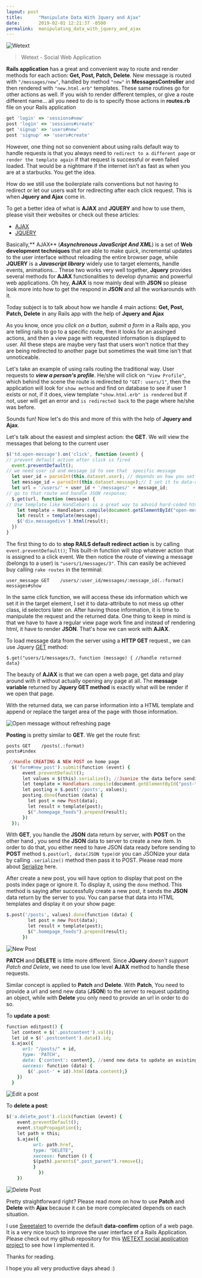 ```yaml
---
layout: post
title:      "Manipulate Data With Jquery and Ajax"
date:       2019-02-01 12:21:37 -0500
permalink:  manipulating_data_with_jquery_and_ajax
---
```



![Wetext](https://i.imgur.com/ueatOdc.png)
> Wetext - Social Web Application

**Rails application** has a great and convenient way to route and render methods for each action: **Get, Post, Patch, Delete**. New message is routed with `"/messages/new"`, handled by method `"new"` in **MessagesController** and then rendered with `"new.html.erb"` templates. These same routines go for other actions as well. If you wish to render different temples, or give a route different name... all you need to do is to specify those actions in **routes.rb** file on your Rails application

```ruby
get 'login' => 'sessions#new'
post 'login' => 'sessions#create'
get 'signup' => 'users#new'
post 'signup' => 'users#create'
```	
	
However, one thing not so convenient about using rails default way to handle requests is that you always need to `redirect to a different page` or `render the template again` if that request is successful or even failed loaded. That would be a nightmare if  the internet isn't as fast as when you are at a starbucks. You get the idea. 

How do we still use the boilerplate rails conventions but not having to redirect or let our users wait for redirecting after each click request. This is when **Jquery and Ajax** come in.


To get a better idea of what is **AJAX** and **JQUERY** and how to use them, please visit their websites or check out these articles:

* [AJAX](https://developer.mozilla.org/en-US/docs/Web/Guide/AJAX)
* [JQUERY](https://jquery.com/)

Basically,** AJAX** (***Asynchronous JavaScript And XML***) is a set of **Web development techniques** that are able to make quick, incremental updates to the user interface without reloading the entire browser page, while **JQUERY** is a ***Javascript library*** widely use to target elements, handle events, animations... These two works very well together, **Jquery** provides several methods for **AJAX** functionalities to develop dynamic and powerful web applications. Oh hey, **AJAX** is now mainly deal with **JSON** so please look more into how to get the respond in **JSON** and all the workarounds with it.

Today subject is to talk about how we handle 4 main actions: **Get, Post, Patch, Delete** in any Rails app with the help of **Jquery and Ajax**


As you know, once you *click on a button*, *submit a form* in a Rails app, you are telling rails to go to a specific route, then it looks for an assinged actions, and then a view page with requested information is displayed to user. All these steps are maybe very fast that users won't notice that they are being redirected to another page but sometimes the wait time isn't that unnoticeable. 

Let's take an example of using rails routing the traditional way. User requests to ***view a person's profile***. He/she will click on `"View Profile"`, which behind the scene the route is redirected to `"GET: users/1"`, then the application will look for `show method` and find on database to see if user 1 exists or not, if it does, view template `"show.html.erb" is rendered` but if not, user will get an error and `is redirected back` to the page where he/she was before. 


Sounds fun! Now let's do this and more of this with the help of **Jquery and Ajax**. 

Let's talk about the easiest and simplest action: the **GET**. We will view the messages that belong to the current user

```javascript
$('td.open-message').on('click', function (event) {
// prevent default action after click is fired
  event.preventDefault();
// we need user id and message id to see that  specific message
  let user_id = parseInt(this.dataset.user); // depends on how you set these information
  let message_id = parseInt(this.dataset.message);// I set it to data-attribute to not mess up with css and id targets
  let url = '/users/' + user_id + '/messages/' + message_id;
// go to that route and handle JSON response;
  $.get(url, function (message) {
// Use template like Handlebars is a great way to advoid hard-coded html chunk of code.
    let template = Handlebars.compile(document.getElementById("open-message-template").innerHTML);
    let result = template(message);
    $('div.messagedivs').html(result);
  })
}
```

The first thing to do to **stop RAILS default redirect action** is by calling `event.preventDefault()`; This built-in function will stop whatever action that is assigned to a click event. We then notice the route of viewing a message (belongs to a user) is `"users/1/messages/3"`. This can easily be achieved buy calling `rake routes` in the terminal:

`user_message GET    /users/:user_id/messages/:message_id(.:format)                                messages#show`

In the same click function, we will access these ids information which we set it in the target element, I set it to data-attribute to not mess up other class, id selectors later on. After having those information, it is time to manipulate the request and the returned data. One thing to keep in mind is that we have to have a regular view page work fine and instead of rendering html, it have to render **JSON**. That's how we can work with **AJAX**.

To load message data from the server using a **HTTP GET** request., we can use Jquery [GET](https://api.jquery.com/jquery.get/) method:

`$.get("users/1/messages/3, function (message) { //handle returned data}`


The beauty of **AJAX** is that we can open a web page, get data and play around with it without actually opening any page at all. The **message variable** returned by **Jquery GET method** is exactly what will be render if we open that page.

With the returned data, we can parse information into a HTML template and append or replace the target area of the page with those information. 

![Open message without refreshing page](https://i.imgur.com/ctdmCqE.gif)


**Posting** is pretty similar to **GET**. We get the route first:

`posts GET    /posts(.:format)                                            posts#index`

```ruby
 //Handle CREATING A NEW POST on home page
  $('form#new_post').submit(function (event) {
      event.preventDefault();
      let values = $(this).serialize(); //Jsonize the data before sending it to POST method
      let template = Handlebars.compile(document.getElementById("post-template").innerHTML)
      let posting = $.post('/posts', values);
      posting.done(function (data) {
        let post = new Post(data);
        let result = template(post);
        $(".homepage_feeds").prepend(result);
      })
  });
```

With **GET**, you handle the **JSON** data return by server, with **POST** on the other hand , you send the **JSON** data to server to create a new item. In order to do that, you either need to have JSON data ready before sending to **POST** method `$.post(url, data(JSON type)`or you can JSONize your data by calling `.serialize()` method then pass it to POST.  Please read more about [Serialize](https://api.jquery.com/serialize/) here. 

After create a new post, you will have option to display that post on the posts index page or ignore it. To display it, using the `done` method. This method is saying after successfully create a new post,  it sends the **JSON** data return by the server to you. You can parse that data into HTML templates and display it on your show page: 

```ruby
$.post('/posts', values).done(function (data) {
        let post = new Post(data);
        let result = template(post);
        $(".homepage_feeds").prepend(result);
      })
```

![New Post](https://i.imgur.com/gMskqBQ.gif)

**PATCH** and **DELETE** is little more different. Since **JQuery** *doesn't support Patch and Delete*, we need to use low level **AJAX** method to handle these requests.

Similar concept is applied to **Patch** and **Delete**. With **Patch**, You need to provide a url and send new data (**JSON**) to the server to request updating an object, while with **Delete** you only need to provide an url in order to do so.

To **update a post**:

```ruby
function editpost() {
  let content = $('.postcontent').val();
  let id = $('.postcontent').data().id;
  $.ajax({
      url: "/posts/" + id,
      type: 'PATCH',
      data: {'content': content}, //send new data to update an existing post
      success: function (data) {
        $('.post-' + id).html(data.content);}
    })
  }
```

![Edit a post](https://i.imgur.com/8iYhV4z.gif)

To **delete a post**:

```ruby
$('a.delete_post').click(function (event) {
    event.preventDefault();
    event.stopPropagation();
    let path = this;
    $.ajax({
          url: path.href,
          type: "DELETE",
          success: function () {
          $(path).parents(".post_parent").remove();
          }
			})
    })
```
	
![Delete Post](https://i.imgur.com/dA6TxoZ.gif)
	
Pretty straightforward right? Please read more on how to use **Patch** and **Delete** with **Ajax** because it can be more complecated depends on each situation.
	
I use [Sweetalert](https://sweetalert2.github.io/) to override the default **data-confirm** option of a web page. It is a very nice touch to improve the user interface of a Rails Application. Please check out my github repository for this [WETEXT social application project](https://github.com/nhinhdao/wetext-friends-talk-project) to see how I implemented it. 

Thanks for reading.

I hope you all very productive days ahead :)
	
	

